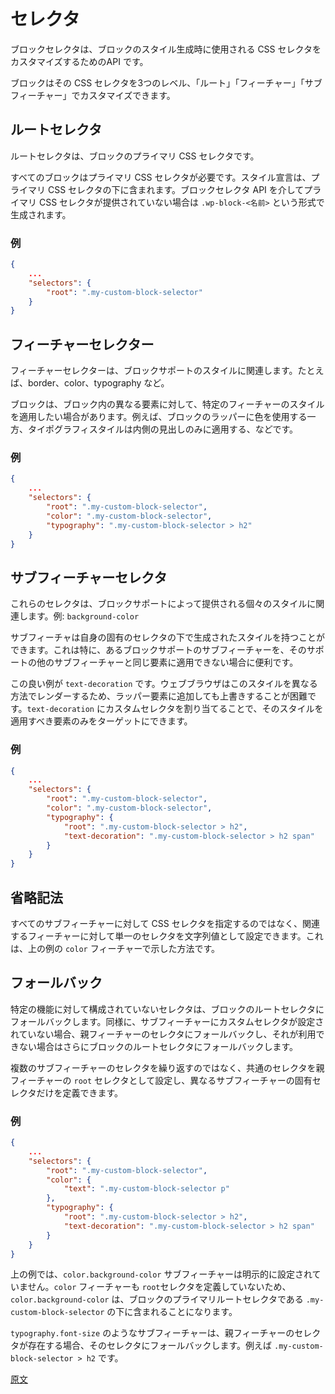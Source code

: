 <!-- 
# Selectors
 -->
# セレクタ

<!-- 
Block Selectors is the API that allows blocks to customize the CSS selector used
when their styles are generated.
 -->
ブロックセレクタは、ブロックのスタイル生成時に使用される CSS セレクタをカスタマイズするためのAPI です。

<!-- 
A block may customize its CSS selectors at three levels: root, feature, and
subfeature.
 -->
ブロックはその CSS セレクタを3つのレベル、「ルート」「フィーチャー」「サブフィーチャー」でカスタマイズできます。

<!-- 
## Root selector
 -->
## ルートセレクタ

<!-- 
The root selector is the block's primary CSS selector.
 -->
ルートセレクタは、ブロックのプライマリ CSS セレクタです。

<!-- 
All blocks require a primary CSS selector for their style declarations to be
included under. If one is not provided through the Block Selectors API, a
default is generated in the form of `.wp-block-<name>`.
 -->
すべてのブロックはプライマリ CSS セレクタが必要です。スタイル宣言は、プライマリ CSS セレクタの下に含まれます。ブロックセレクタ API を介してプライマリ CSS セレクタが提供されていない場合は `.wp-block-<名前>` という形式で生成されます。

<!-- 
### Example
 -->
### 例

```json
{
	...
	"selectors": {
		"root": ".my-custom-block-selector"
	}
}
```

<!-- 
## Feature selectors
 -->
## フィーチャーセレクター

<!-- 
Feature selectors relate to styles for a block support, e.g. border, color,
typography, etc.
 -->
フィーチャーセレクターは、ブロックサポートのスタイルに関連します。たとえば、border、color、typography など。

<!-- 
A block may wish to apply the styles for specific features to different
elements within a block. An example might be using colors on the block's wrapper
but applying the typography styles to an inner heading only.
 -->
ブロックは、ブロック内の異なる要素に対して、特定のフィーチャーのスタイルを適用したい場合があります。例えば、ブロックのラッパーに色を使用する一方、タイポグラフィスタイルは内側の見出しのみに適用する、などです。

<!-- 
### Example
 -->
### 例

```json
{
	...
	"selectors": {
		"root": ".my-custom-block-selector",
		"color": ".my-custom-block-selector",
		"typography": ".my-custom-block-selector > h2"
	}
}
```

<!-- 
## Subfeature selectors
 -->
## サブフィーチャーセレクタ

<!-- 
These selectors relate to individual styles provided by a block support e.g.
`background-color`
 -->
これらのセレクタは、ブロックサポートによって提供される個々のスタイルに関連します。例: `background-color`

<!-- 
A subfeature can have styles generated under its own unique selector. This is
especially useful where one block support subfeature can't be applied to the
same element as the support's other subfeatures.
 -->
サブフィーチャは自身の固有のセレクタの下で生成されたスタイルを持つことができます。これは特に、あるブロックサポートのサブフィーチャーを、そのサポートの他のサブフィーチャーと同じ要素に適用できない場合に便利です。

<!-- 
A great example of this is `text-decoration`. Web browsers render this style
differently, making it difficult to override if added to a wrapper element. By
assigning `text-decoration` a custom selector, its style can target only the
elements to which it should be applied.
 -->
この良い例が `text-decoration` です。ウェブブラウザはこのスタイルを異なる方法でレンダーするため、ラッパー要素に追加しても上書きすることが困難です。`text-decoration` にカスタムセレクタを割り当てることで、そのスタイルを適用すべき要素のみをターゲットにできます。

<!-- 
### Example
 -->
### 例

```json
{
	...
	"selectors": {
		"root": ".my-custom-block-selector",
		"color": ".my-custom-block-selector",
		"typography": {
			"root": ".my-custom-block-selector > h2",
			"text-decoration": ".my-custom-block-selector > h2 span"
		}
	}
}
```

<!-- 
## Shorthand
 -->
## 省略記法

<!-- 
Rather than specify a CSS selector for every subfeature, you can set a single
selector as a string value for the relevant feature. This is the approach
demonstrated for the `color` feature in the earlier examples above.
 -->
すべてのサブフィーチャーに対して CSS セレクタを指定するのではなく、関連するフィーチャーに対して単一のセレクタを文字列値として設定できます。これは、上の例の `color` フィーチャーで示した方法です。

<!-- 
## Fallbacks
 -->
## フォールバック

<!-- 
A selector that hasn't been configured for a specific feature will fall back to
the block's root selector. Similarly, if a subfeature hasn't had a custom
selector set, it will fall back to its parent feature's selector and, if unavailable, fall back further to the block's root selector.
 -->
特定の機能に対して構成されていないセレクタは、ブロックのルートセレクタにフォールバックします。同様に、サブフィーチャーにカスタムセレクタが設定されていない場合、親フィーチャーのセレクタにフォールバックし、それが利用できない場合はさらにブロックのルートセレクタにフォールバックします。

<!-- 
Rather than repeating selectors for multiple subfeatures, you can set the
common selector as the parent feature's `root` selector and only define the
unique selectors for the subfeatures that differ.
 -->
複数のサブフィーチャーのセレクタを繰り返すのではなく、共通のセレクタを親フィーチャーの `root` セレクタとして設定し、異なるサブフィーチャーの固有セレクタだけを定義できます。

<!-- 
### Example
 -->
### 例

```json
{
	...
	"selectors": {
		"root": ".my-custom-block-selector",
		"color": {
			"text": ".my-custom-block-selector p"
		},
		"typography": {
			"root": ".my-custom-block-selector > h2",
			"text-decoration": ".my-custom-block-selector > h2 span"
		}
	}
}
```

<!-- 
The `color.background-color` subfeature isn't explicitly set in the above
example. As the `color` feature also doesn't define a `root` selector,
`color.background-color` would be included under the block's primary root
selector, `.my-custom-block-selector`.
 -->
上の例では、`color.background-color` サブフィーチャーは明示的に設定されていません。`color` フィーチャーも `root`セレクタを定義していないため、`color.background-color` は、ブロックのプライマリルートセレクタである `.my-custom-block-selector` の下に含まれることになります。

<!-- 
For a subfeature such as `typography.font-size`, it would fallback to its parent
feature's selector given that is present, i.e. `.my-custom-block-selector > h2`.
 -->
`typography.font-size` のようなサブフィーチャーは、親フィーチャーのセレクタが存在する場合、そのセレクタにフォールバックします。例えば `.my-custom-block-selector > h2` です。

[原文](https://github.com/WordPress/gutenberg/blob/trunk/docs/reference-guides/block-api/block-selectors.md)